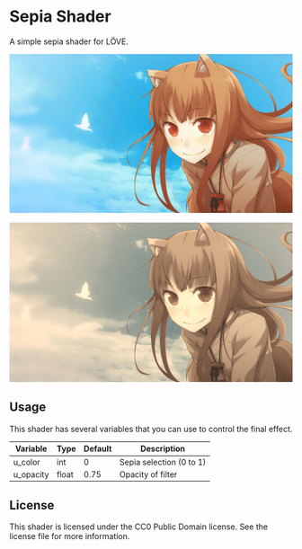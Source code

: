 # Sepia Shader

A simple sepia shader for LÖVE.

![](./before.jpg)

![](./after.jpg)

## Usage

This shader has several variables that you can use to control the final effect.

| Variable  | Type  | Default | Description |
|-----------|-------|---------|-------------|
| u_color   | int   | 0       | Sepia selection (0 to 1)
| u_opacity | float | 0.75    | Opacity of filter

## License

This shader is licensed under the CC0 Public Domain license. See the license file for more information.
